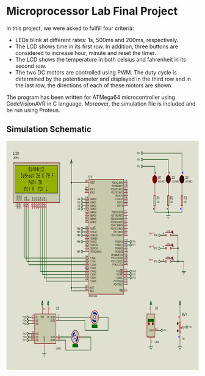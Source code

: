 # Microprocessor Lab Final Project
In this project, we were asked to fulfill four criteria:
- LEDs blink at different rates: 1s, 500ms and 200ms, respectively.
- The LCD shows time in its first row. In addition, three buttons are considered to increase hour, minute and reset the timer.
- The LCD shows the temperature in both celsius and fahrenheit in its second row.
- The two DC motors are controlled using PWM. The duty cycle is determined by the potentiometer and displayed in the third row and in the last row, the directions of each of these motors are shown.

The program has been written for ATMega64 microcontroller using CodeVisionAVR in C language. Moreover, the simulation file is included and be run using Proteus.

## Simulation Schematic
<img src="Diagram.PNG" alt="Sim" width="700" height="600"/>
